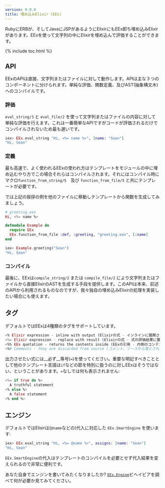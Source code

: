 ```yaml
---
version: 0.9.0
title: 埋め込みElixir (EEx)
---
```


RubyにERBが、そしてJavaにJSPがあるようにElixirにもEEx即ち埋め込みElixirがあります。EExを使って文字列の中にElixirを埋め込んで評価することができます。

{% include toc.html %}

## API

EExのAPIは直接、文字列またはファイルに対して動作します。APIは主な３つのコンポーネントに分けられます。単純な評価、関数定義、及びAST(抽象構文木)へのコンパイルです。

### 評価

`eval_string/3` と `eval_file/2` を使って文字列またはファイルの内容に対して単純な評価を行えます。これは一番簡単なAPIですがコードが評価されるだけでコンパイルされないため最も遅いです。

```elixir
iex> EEx.eval_string "Hi, <%= name %>", [name: "Sean"]
"Hi, Sean"
```

### 定義

最も高速で、よく使われるEExの使われ方はテンプレートをモジュールの中に埋め込むやり方でこの場合それらはコンパイルされます。それにはコンパイル時にマクロ`function_from_string/5`　及び `function_from_file/5` と共にテンプレートが必要です。

では上記の挨拶の例を他のファイルに移動しテンプレートから関数を生成してみましょう。

```elixir
# greeting.eex
Hi, <%= name %>

defmodule Example do
  require EEx
  EEx.function_from_file :def, :greeting, "greeting.eex", [:name]
end

iex> Example.greeting("Sean")
"Hi, Sean"
```

### コンパイル

最後に、EExは`compile_string/2` または `compile_file/2` により文字列またはファイルから直接ElixirのASTを生成する手段を提供します。このAPIは本来、前述のAPIから利用されるものなのですが、我々独自の埋め込みElixirの処理を実装したい場合にも使えます。

## タグ

デフォルトではEExは4種類のタグをサポートしています。

```elixir
<% Elixir expression - inline with output (Elixirの式 - インラインに展開される) %> 
<%= Elixir expression - replace with result (Elixirの式 - 式の評価結果に置き換える) %>  
<%% EEx quotation - returns the contents inside (EExの引用 - 内側のコンテンツを返す) %>
<%# Comments - they are discarded from source (コメント、ソースから落とされる)%>
```

出力させたい式には__必ず__等号(`=`)を使ってください。重要な明記すべきこととして他のテンプレート言語は`if`などの節を特別に扱うのに対しEExはそうではない、ということがあります。`=`なしでは何も表示されません:

```elixir
<%= if true do %>
  A truthful statement
<% else %>
  A false statement
<% end %>
```
## エンジン

デフォルトではElixirは(`@name`などの)代入に対応した `EEx.SmartEngine` を使います:

```elixir
iex> EEx.eval_string "Hi, <%= @name %>", assigns: [name: "Sean"]
"Hi, Sean"
```

`EEx.SmartEngine`の代入はテンプレートのコンパイルを必要とせず代入結果を変えられるので非常に便利です。

あなた自身でエンジンを書いてみたくなりましたか?  [`EEx.Engine`](https://hexdocs.pm/eex/EEx.Engine.html)ビヘイビアを調べて何が必要か見てみてください。
